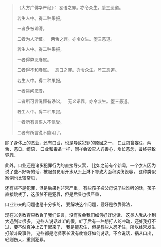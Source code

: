 > 《大方广佛华严经》：
> 妄语之罪。亦令众生。堕三恶道。
> 
> 若生人中。得二种果报。
> 
> 一者多被诽谤。
> 
> 二者为人所诳。
> &nbsp;
> 两舌之罪。亦令众生。堕三恶道。
> 
> 若生人中。得二种果报。
> 
> 一者得弊恶眷属。
> 
> 二者得不和眷属。
> &nbsp;
> 恶口之罪。亦令众生。堕三恶道。
> 
> 若生人中。得二种果报。
> 
> 一者常闻恶音。
> 
> 二者所可言说恒有诤讼。
> &nbsp;
> 无义语罪。亦令众生。堕三恶道。
> 
> 若生人中。得二种果报。
> 
> 一者所有言语人不信受。
> 
> 二者有所言说不能明了。

除了身体上的恶业，还有口业，也是导致犯罪的原因之一，
口业包含妄语、两舌、恶口、绮语，
口业和毒品一样，同样会毁灭人的善心，增长恶念，最终导致犯罪，

此外，口业还是诸多犯罪行为的直接导火索，
比如之前有个新闻，一个女人因为说了些不好听的话，被服务员用开水从头上淋下导致大面积烫伤毁容，
这种类似案例也比较常见，

还有些不是犯罪，但是后果也非常严重，
有些孩子被父母说了些难听的话，孩子直接跳楼了，这虽然不是犯罪，但是后果也很严重，

口业带来的问题也是十分多的，
要解决这个问题，最好是依靠佛法，

现在义务教育只教会了我们语言，没有教会我们如何好好说话，
这类人我从小到大遇到过很多，
这些人说话难听的很，听了后有一种想打人的冲动，还好我打不过，要不然真冲上去干起来了，
我是能忍住，但是有些人忍不住，所以经常发生打架斗殴事件，
这些都是老师家长没有教育好如何说话，不会说话，祸从口出，
轻则伤人，重则犯罪。
